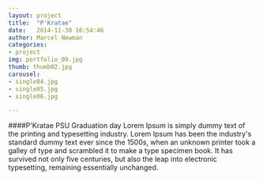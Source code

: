 ```yaml
---
layout: project
title:  "P'Kratae"
date:   2014-11-30 16:54:46
author: Marcel Newman
categories:
- project
img: portfolio_09.jpg
thumb: thumb02.jpg
carousel:
- single04.jpg
- single05.jpg
- single06.jpg

---
```

####P'Kratae PSU Graduation day
Lorem Ipsum is simply dummy text of the printing and typesetting industry. Lorem Ipsum has been the industry's standard dummy text ever since the 1500s, when an unknown printer took a galley of type and scrambled it to make a type specimen book. It has survived not only five centuries, but also the leap into electronic typesetting, remaining essentially unchanged.

